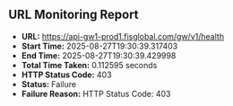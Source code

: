 ## URL Monitoring Report

- **URL:** https://api-gw1-prod1.fisglobal.com/gw/v1/health
- **Start Time:** 2025-08-27T19:30:39.317403
- **End Time:** 2025-08-27T19:30:39.429998
- **Total Time Taken:** 0.112595 seconds
- **HTTP Status Code:** 403
- **Status:** Failure
- **Failure Reason:** HTTP Status Code: 403
